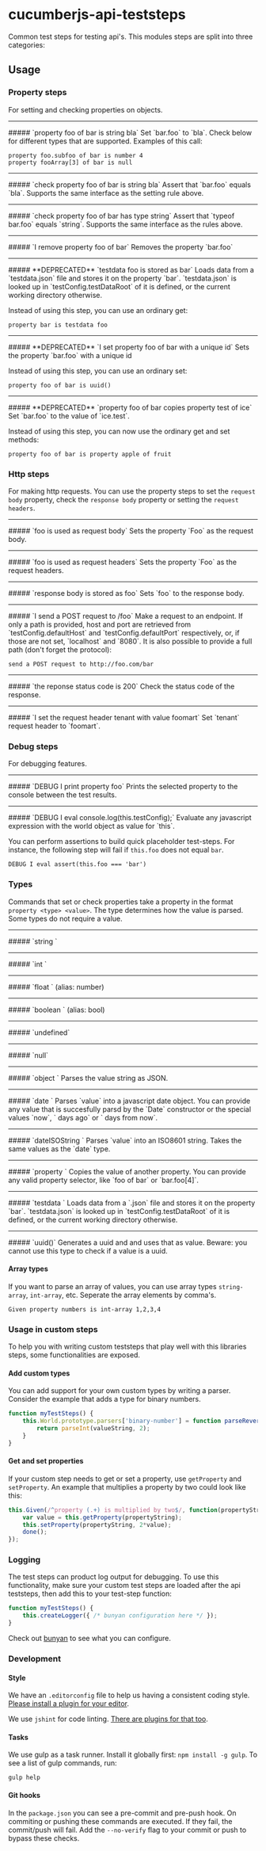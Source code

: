 # cucumberjs-api-teststeps
Common test steps for testing api's.
This modules steps are split into three categories:

## Usage

### Property steps
For setting and checking properties on objects.

<hr>
##### `property foo of bar is string bla`
Set `bar.foo` to `bla`.
Check below for different types that are supported.
Examples of this call:

    property foo.subfoo of bar is number 4
    property fooArray[3] of bar is null

<hr>
##### `check property foo of bar is string bla`
Assert that `bar.foo` equals `bla`.
Supports the same interface as the setting rule above.

<hr>
##### `check property foo of bar has type string`
Assert that `typeof bar.foo` equals `string`.
Supports the same interface as the rules above.

<hr>
##### `I remove property foo of bar`
Removes the property `bar.foo`

<hr>
##### **DEPRECATED** `testdata foo is stored as bar`
Loads data from a `testdata.json` file and stores it on the property `bar`.
`testdata.json` is looked up in `testConfig.testDataRoot` of it is defined,
or the current working directory otherwise.

Instead of using this step, you can use an ordinary get:

    property bar is testdata foo

<hr>
##### **DEPRECATED** `I set property foo of bar with a unique id`
Sets the property `bar.foo` with a unique id

Instead of using this step, you can use an ordinary set:

    property foo of bar is uuid()

<hr>
##### **DEPRECATED** `property foo of bar copies property test of ice`
Set `bar.foo` to the value of `ice.test`.

Instead of using this step, you can now use the ordinary get and set methods:

    property foo of bar is property apple of fruit

### Http steps
For making http requests.
You can use the property steps to set the `request body` property, check the
`response body` property or setting the `request headers`.

<hr>
##### `foo is used as request body`
Sets the property `Foo` as the request body.

<hr>
##### `foo is used as request headers`
Sets the property `Foo` as the request headers.

<hr>
##### `response body is stored as foo`
Sets `foo` to the response body.

<hr>
##### `I send a POST request to /foo`
Make a request to an endpoint.
If only a path is provided, host and port are retrieved from
`testConfig.defaultHost` and `testConfig.defaultPort` respectively, or, if those
are not set, `localhost` and `8080`.
It is also possible to provide a full path (don't forget the protocol):

    send a POST request to http://foo.com/bar

<hr>
##### `the reponse status code is 200`
Check the status code of the response.

<hr>
##### `I set the request header tenant with value foomart`
Set `tenant` request header to `foomart`.

### Debug steps
For debugging features.

<hr>
##### `DEBUG I print property foo`
Prints the selected property to the console between the test results.

<hr>
##### `DEBUG I eval console.log(this.testConfig);`
Evaluate any javascript expression with the world object as value for `this`.

You can perform assertions to build quick placeholder test-steps.
For instance, the following step will fail if `this.foo` does not equal `bar`.

    DEBUG I eval assert(this.foo === 'bar')

### Types
Commands that set or check properties take a property in the format `property <type> <value>`.
The type determines how the value is parsed.
Some types do not require a value.

<hr>
##### `string <value>`

<hr>
##### `int <value>`

<hr>
##### `float <value>` (alias: number)

<hr>
##### `boolean <value>` (alias: bool)

<hr>
##### `undefined`

<hr>
##### `null`

<hr>
##### `object <value>`
Parses the value string as JSON.

<hr>
##### `date <value>`
Parses `value` into a javascript date object.
You can provide any value that is succesfully parsd by the `Date` constructor or the special values
`now`, `<number> days ago` or `<number> days from now`.

<hr>
##### `dateISOString <value>`
Parses `value` into an ISO8601 string.
Takes the same values as the `date` type.

<hr>
##### `property <value>`
Copies the value of another property.
You can provide any valid property selector, like `foo of bar` or `bar.foo[4]`.

<hr>
##### `testdata <value>`
Loads data from a `<value>.json` file and stores it on the property `bar`.
`testdata.json` is looked up in `testConfig.testDataRoot` of it is defined,
or the current working directory otherwise.

<hr>
##### `uuid()`
Generates a uuid and and uses that as value.
Beware: you cannot use this type to check if a value is a uuid.

#### Array types
If you want to parse an array of values, you can use array types `string-array`, `int-array`, etc.
Seperate the array elements by comma's.

    Given property numbers is int-array 1,2,3,4

### Usage in custom steps
To help you with writing custom teststeps that play well with this libraries steps, some
functionalities are exposed.

#### Add custom types
You can add support for your own custom types by writing a parser.
Consider the example that adds a type for binary numbers.

```js
function myTestSteps() {
    this.World.prototype.parsers['binary-number'] = function parseReverseString(valueString) {
        return parseInt(valueString, 2);
    }
}
```

#### Get and set properties
If your custom step needs to get or set a property, use `getProperty` and `setProperty`.
An example that multiplies a property by two could look like this:

```js
this.Given(/^property (.+) is multiplied by two$/, function(propertyString, done) {
    var value = this.getProperty(propertyString);
    this.setProperty(propertyString, 2*value);
    done();
});
```

### Logging
The test steps can product log output for debugging.
To use this functionality, make sure your custom test steps are loaded after the api teststeps, then
add this to your test-step function:

```js
function myTestSteps() {
    this.createLogger({ /* bunyan configuration here */ });
}
```

Check out [bunyan](https://github.com/trentm/node-bunyan) to see what you can configure.

### Development

#### Style
We have an `.editorconfig` file to help us having a consistent coding style.
[Please install a plugin for your editor](http://editorconfig.org/).

We use `jshint` for code linting.
[There are plugins for that too](http://www.jshint.com/install/).

#### Tasks
We use gulp as a task runner. Install it globally first: `npm install -g gulp`.
To see a list of gulp commands, run:

    gulp help

#### Git hooks
In the `package.json` you can see a pre-commit and pre-push hook.
On commiting or pushing these commands are executed.
If they fail, the commit/push will fail.
Add the `--no-verify` flag to your commit or push to bypass these checks.

